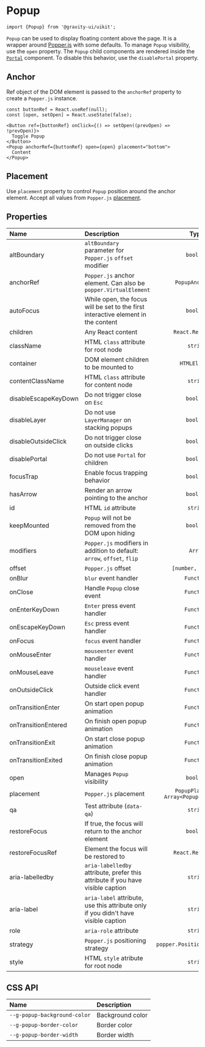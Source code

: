 <!--GITHUB_BLOCK-->

# Popup

<!--/GITHUB_BLOCK-->

```tsx
import {Popup} from '@gravity-ui/uikit';
```

`Popup` can be used to display floating content above the page. It is a wrapper around [Popper.js](https://popper.js.org)
with some defaults. To manage `Popup` visibility, use the `open` property.
The `Popup` child components are rendered inside the [`Portal`](../Portal) component. To disable this behavior, use the `disablePortal` property.

## Anchor

Ref object of the DOM element is passed to the `anchorRef` property to create a `Popper.js` instance.

<!--LANDING_BLOCK

<ExampleBlock
    code={`
const buttonRef = React.useRef(null);
const [open, setOpen] = React.useState(false);

<Button ref={buttonRef} onClick={() => setOpen((prevOpen) => !prevOpen)}>
  Toggle Popup
</Button>
<Popup anchorRef={buttonRef} open={open} placement="bottom">
  Content
</Popup>
`}>
    <UIKitExamples.PopupAnchorExample/>
</ExampleBlock>

LANDING_BLOCK-->

<!--GITHUB_BLOCK-->

```tsx
const buttonRef = React.useRef(null);
const [open, setOpen] = React.useState(false);

<Button ref={buttonRef} onClick={() => setOpen((prevOpen) => !prevOpen)}>
  Toggle Popup
</Button>
<Popup anchorRef={buttonRef} open={open} placement="bottom">
  Content
</Popup>
```

<!--/GITHUB_BLOCK-->

## Placement

Use `placement` property to control `Popup` position around the anchor element.
Accept all values from `Popper.js` [placement](https://popper.js.org/docs/v2/constructors/#options).

<!--LANDING_BLOCK

<ExampleBlock
    code={`
const boxRef = React.useRef(null);

<div ref={boxRef} />
<Popup open anchorRef={boxRef} placement="top-start">Top Start</Popup>
<Popup open anchorRef={boxRef} placement="top">Top</Popup>
<Popup open anchorRef={boxRef} placement="top-end">Top End</Popup>
<Popup open anchorRef={boxRef} placement="right-start">Right Start</Popup>
<Popup open anchorRef={boxRef} placement="right">Right</Popup>
<Popup open anchorRef={boxRef} placement="right-end">Right End</Popup>
<Popup open anchorRef={boxRef} placement="bottom-end">Bottom End</Popup>
<Popup open anchorRef={boxRef} placement="bottom">Bottom</Popup>
<Popup open anchorRef={boxRef} placement="bottom-start">Bottom Start</Popup>
<Popup open anchorRef={boxRef} placement="left-end">Left End</Popup>
<Popup open anchorRef={boxRef} placement="left">Left</Popup>
<Popup open anchorRef={boxRef} placement="left-start">Left Start</Popup>
`}>
    <UIKitExamples.PopupPlacementExample/>
</ExampleBlock>

LANDING_BLOCK-->

## Properties

| Name                 | Description                                                                        |                   Type                   |     Default     |
| :------------------- | :--------------------------------------------------------------------------------- | :--------------------------------------: | :-------------: |
| altBoundary          | `altBoundary` parameter for `Popper.js` `offset` modifier                          |                `boolean`                 |     `false`     |
| anchorRef            | `Popper.js` anchor element. Can also be `popper.VirtualElement`                    |             `PopupAnchorRef`             |                 |
| autoFocus            | While open, the focus will be set to the first interactive element in the content  |                `boolean`                 |     `false`     |
| children             | Any React content                                                                  |            `React.ReactNode`             |                 |
| className            | HTML `class` attribute for root node                                               |                 `string`                 |                 |
| container            | DOM element children to be mounted to                                              |              `HTMLElement`               | `document.body` |
| contentClassName     | HTML `class` attribute for content node                                            |                 `string`                 |                 |
| disableEscapeKeyDown | Do not trigger close on `Esc`                                                      |                `boolean`                 |     `false`     |
| disableLayer         | Do not use `LayerManager` on stacking popups                                       |                `boolean`                 |     `false`     |
| disableOutsideClick  | Do not trigger close on outside clicks                                             |                `boolean`                 |     `false`     |
| disablePortal        | Do not use `Portal` for children                                                   |                `boolean`                 |     `false`     |
| focusTrap            | Enable focus trapping behavior                                                     |                `boolean`                 |     `false`     |
| hasArrow             | Render an arrow pointing to the anchor                                             |                `boolean`                 |     `false`     |
| id                   | HTML `id` attribute                                                                |                 `string`                 |                 |
| keepMounted          | `Popup` will not be removed from the DOM upon hiding                               |                `boolean`                 |     `false`     |
| modifiers            | `Popper.js` modifiers in addition to default: `arrow`, `offset`, `flip`            |                 `Array`                  |    `[0, 4]`     |
| offset               | `Popper.js` offset                                                                 |            `[number, number]`            |    `[0, 4]`     |
| onBlur               | `blur` event handler                                                               |                `Function`                |                 |
| onClose              | Handle `Popup` close event                                                         |                `Function`                |                 |
| onEnterKeyDown       | `Enter` press event handler                                                        |                `Function`                |                 |
| onEscapeKeyDown      | `Esc` press event handler                                                          |                `Function`                |                 |
| onFocus              | `focus` event handler                                                              |                `Function`                |                 |
| onMouseEnter         | `mouseenter` event handler                                                         |                `Function`                |                 |
| onMouseLeave         | `mouseleave` event handler                                                         |                `Function`                |                 |
| onOutsideClick       | Outside click event handler                                                        |                `Function`                |                 |
| onTransitionEnter    | On start open popup animation                                                      |                `Function`                |                 |
| onTransitionEntered  | On finish open popup animation                                                     |                `Function`                |                 |
| onTransitionExit     | On start close popup animation                                                     |                `Function`                |                 |
| onTransitionExited   | On finish close popup animation                                                    |                `Function`                |                 |
| open                 | Manages `Popup` visibility                                                         |                `boolean`                 |     `false`     |
| placement            | `Popper.js` placement                                                              | `PopupPlacement` `Array<PopupPlacement>` |                 |
| qa                   | Test attribute (`data-qa`)                                                         |                 `string`                 |                 |
| restoreFocus         | If true, the focus will return to the anchor element                               |                `boolean`                 |     `false`     |
| restoreFocusRef      | Element the focus will be restored to                                              |            `React.RefObject`             |                 |
| aria-labelledby      | `aria-labelledby` attribute, prefer this attribute if you have visible caption     |                 `string`                 |                 |
| aria-label           | `aria-label` attribute, use this attribute only if you didn't have visible caption |                 `string`                 |                 |
| role                 | `aria-role` attribute                                                              |                 `string`                 |                 |
| strategy             | `Popper.js` positioning strategy                                                   |       `popper.PositioningStrategy`       |    `[0, 4]`     |
| style                | HTML `style` atribute for root node                                                |                 `string`                 |                 |

## CSS API

| Name                         | Description      |
| :--------------------------- | :--------------- |
| `--g-popup-background-color` | Background color |
| `--g-popup-border-color`     | Border color     |
| `--g-popup-border-width`     | Border width     |
